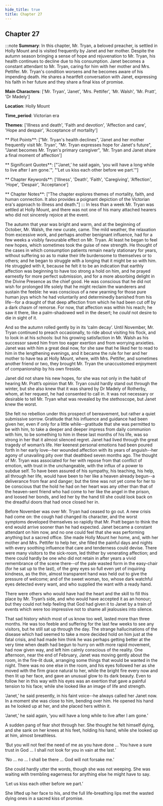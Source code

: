 ```yaml
---
hide_title: true
title: Chapter 27
---
```

## Chapter 27
:::note
**Summary**:
In this chapter, Mr. Tryan, a beloved preacher, is settled in Holly Mount and is visited frequently by Janet and her mother. Despite the autumn season bringing a sense of hope and rejuvenation to Mr. Tryan, his health continues to decline due to his consumption. Janet becomes a constant attendant to Mr. Tryan, caring for him with her mother and Mrs. Pettifer. Mr. Tryan's condition worsens and he becomes aware of his impending death. He shares a heartfelt conversation with Janet, expressing his faith in her future and they share a final kiss of promise.

**Main Characters**:
['Mr. Tryan', 'Janet', 'Mrs. Pettifer', 'Mr. Walsh', 'Mr. Pratt', 'Dr Madely']

**Location**:
Holly Mount

**Time_period**:
Victorian era

**Themes**:
['Illness and death', 'Faith and devotion', 'Affection and care', 'Hope and despair', 'Acceptance of mortality']

** Plot Points**:
["Mr. Tryan's health declines", 'Janet and her mother frequently visit Mr. Tryan', "Mr. Tryan expresses hope for Janet's future", "Janet becomes Mr. Tryan's primary caregiver", 'Mr. Tryan and Janet share a final moment of affection']

** Significant Quotes**:
["'Janet,’ he said again, ‘you will have a long while to live after I am gone.’", "'Let us kiss each other before we part.'"]

** Chapter Keywords**:
['Illness', 'Death', 'Faith', 'Caregiving', 'Affection', 'Hope', 'Despair', 'Acceptance']

** Chapter Notes**:
["The chapter explores themes of mortality, faith, and human connection. It also provides a poignant depiction of the Victorian era's approach to illness and death."]
:::
In less than a week Mr. Tryan was settled at Holly Mount, and there was not one of his many attached hearers who did not sincerely rejoice at the event. 

The autumn that year was bright and warm, and at the beginning of October, Mr. Walsh, the new curate, came. The mild weather, the relaxation from excessive work, and perhaps another benignant influence, had for a few weeks a visibly favourable effect on Mr. Tryan. At least he began to feel new hopes, which sometimes took the guise of new strength. He thought of the cases in which consumption patients remain nearly stationary for years, without suffering so as to make their life burdensome to themselves or to others; and he began to struggle with a longing that it might be so with him. He struggled with it, because he felt it to be an indication that earthly affection was beginning to have too strong a hold on him, and he prayed earnestly for more perfect submission, and for a more absorbing delight in the Divine Presence as the chief good. He was conscious that he did not wish for prolonged life solely that he might reclaim the wanderers and sustain the feeble: he was conscious of a new yearning for those pure human joys which he had voluntarily and determinedly banished from his life--for a draught of that deep affection from which he had been cut off by a dark chasm of remorse. For now, that affection was within his reach; he saw it there, like a palm-shadowed well in the desert; he _could_ not desire to die in sight of it. 

And so the autumn rolled gently by in its ‘calm decay’. Until November, Mr. Tryan continued to preach occasionally, to ride about visiting his flock, and to look in at his schools: but his growing satisfaction in Mr. Walsh as his successor saved him from too eager exertion and from worrying anxieties. Janet was with him a great deal now, for she saw that he liked her to read to him in the lengthening evenings, and it became the rule for her and her mother to have tea at Holly Mount, where, with Mrs. Pettifer, and sometimes another friend or two, they brought Mr. Tryan the unaccustomed enjoyment of companionship by his own fireside. 

Janet did not share his new hopes, for she was not only in the habit of hearing Mr. Pratt’s opinion that Mr. Tryan could hardly stand out through the winter, but she also knew that it was shared by Dr Madely of Rotherby, whom, at her request, he had consented to call in. It was not necessary or desirable to tell Mr. Tryan what was revealed by the stethoscope, but Janet knew the worst. 

She felt no rebellion under this prospect of bereavement, but rather a quiet submissive sorrow. Gratitude that his influence and guidance had been given her, even if only for a little while--gratitude that she was permitted to be with him, to take a deeper and deeper impress from daily communion with him, to be something to him in these last months of his life, was so strong in her that it almost silenced regret. Janet had lived through the great tragedy of woman’s life. Her keenest personal emotions had been poured forth in her early love--her wounded affection with its years of anguish--her agony of unavailing pity over that deathbed seven months ago. The thought of Mr. Tryan was associated for her with repose from that conflict of emotion, with trust in the unchangeable, with the influx of a power to subdue self. To have been assured of his sympathy, his teaching, his help, all through her life, would have been to her like a heaven already begun--a deliverance from fear and danger; but the time was not yet come for her to be conscious that the hold he had on her heart was any other than that of the heaven-sent friend who had come to her like the angel in the prison, and loosed her bonds, and led her by the hand till she could look back on the dreadful doors that had once closed her in. 

Before November was over Mr. Tryan had ceased to go out. A new crisis had come on: the cough had changed its character, and the worst symptoms developed themselves so rapidly that Mr. Pratt began to think the end would arrive sooner than he had expected. Janet became a constant attendant on him now, and no one could feel that she was performing anything but a sacred office. She made Holly Mount her home, and, with her mother and Mrs. Pettifer to help her, she filled the painful days and nights with every soothing influence that care and tenderness could devise. There were many visitors to the sick-room, led thither by venerating affection; and there could hardly be one who did not retain in after years a vivid remembrance of the scene there--of the pale wasted form in the easy-chair (for he sat up to the last), of the grey eyes so full even yet of inquiring kindness, as the thin, almost transparent hand was held out to give the pressure of welcome; and of the sweet woman, too, whose dark watchful eyes detected every want, and who supplied the want with a ready hand. 

There were others who would have had the heart and the skill to fill this place by Mr. Tryan’s side, and who would have accepted it as an honour; but they could not help feeling that God had given it to Janet by a train of events which were too impressive not to shame all jealousies into silence. 

That sad history which most of us know too well, lasted more than three months. He was too feeble and suffering for the last few weeks to see any visitors, but he still sat up through the day. The strange hallucinations of the disease which had seemed to take a more decided hold on him just at the fatal crisis, and had made him think he was perhaps getting better at the very time when death had begun to hurry on with more rapid movement, had now given way, and left him calmly conscious of the reality. One afternoon, near the end of February, Janet was moving gently about the room, in the fire-lit dusk, arranging some things that would be wanted in the night. There was no one else in the room, and his eyes followed her as she moved with the firm grace natural to her, while the bright fire every now and then lit up her face, and gave an unusual glow to its dark beauty. Even to follow her in this way with his eyes was an exertion that gave a painful tension to his face; while she looked like an image of life and strength. 

‘Janet,’ he said presently, in his faint voice--he always called her Janet now. In a moment she was close to him, bending over him. He opened his hand as he looked up at her, and she placed hers within it. 

‘Janet,’ he said again, ‘you will have a long while to live after I am gone.’ 

A sudden pang of fear shot through her. She thought he felt himself dying, and she sank on her knees at his feet, holding his hand, while she looked up at him, almost breathless. 

‘But you will not feel the need of me as you have done ... You have a sure trust in God ... I shall not look for you in vain at the last.’ 

‘No ... no ... I shall be there ... God will not forsake me.’ 

She could hardly utter the words, though she was not weeping. She was waiting with trembling eagerness for anything else he might have to say. 

‘Let us kiss each other before we part.’ 

She lifted up her face to his, and the full life-breathing lips met the wasted dying ones in a sacred kiss of promise. 

